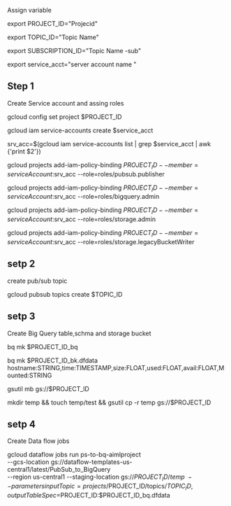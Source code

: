 
Assign variable 

export PROJECT_ID="Projecid"

export TOPIC_ID="Topic Name"

export SUBSCRIPTION_ID="Topic Name -sub"

export service_acct="server account name "

## Step 1 
Create Service account and assing roles 

gcloud config set project $PROJECT_ID

gcloud iam service-accounts create $service_acct

srv_acc=$(gcloud iam service-accounts list | grep $service_acct | awk {'print $2'})

gcloud projects add-iam-policy-binding $PROJECT_ID --member=serviceAccount:$srv_acc --role=roles/pubsub.publisher

gcloud projects add-iam-policy-binding $PROJECT_ID --member=serviceAccount:$srv_acc --role=roles/bigquery.admin

gcloud projects add-iam-policy-binding $PROJECT_ID --member=serviceAccount:$srv_acc --role=roles/storage.admin

gcloud projects add-iam-policy-binding $PROJECT_ID --member=serviceAccount:$srv_acc --role=roles/storage.legacyBucketWriter

## setp 2

create pub/sub topic 

gcloud pubsub topics create $TOPIC_ID

## setp 3

Create Big Query table,schma and storage bucket 

bq mk $PROJECT_ID_bq

bq mk $PROJECT_ID_bk.dfdata hostname:STRING,time:TIMESTAMP,size:FLOAT,used:FLOAT,avail:FLOAT,Mounted:STRING

gsutil mb gs://$PROJECT_ID

mkdir temp && touch temp/test && gsutil cp -r temp gs://$PROJECT_ID

## setp 4

Create Data flow jobs 

gcloud dataflow jobs run ps-to-bq-aimlproject \
--gcs-location gs://dataflow-templates-us-central1/latest/PubSub_to_BigQuery \
--region us-central1 --staging-location gs://$PROJECT_ID/temp \
--parameters inputTopic=projects/$PROJECT_ID/topics/$TOPIC_ID,outputTableSpec=$PROJECT_ID:$PROJECT_ID_bq.dfdata
